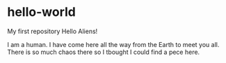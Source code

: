 # hello-world
My first repository
Hello Aliens!

I am a human. I have come here all the way from the Earth to meet you all.
There is so much chaos there so I tbought I could find a pece here.
